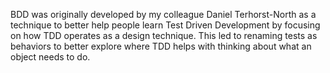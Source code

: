 BDD was originally developed by my colleague Daniel Terhorst-North as a technique to better help people learn Test Driven Development by focusing on how TDD operates as a design technique. This led to renaming tests as behaviors to better explore where TDD helps with thinking about what an object needs to do.